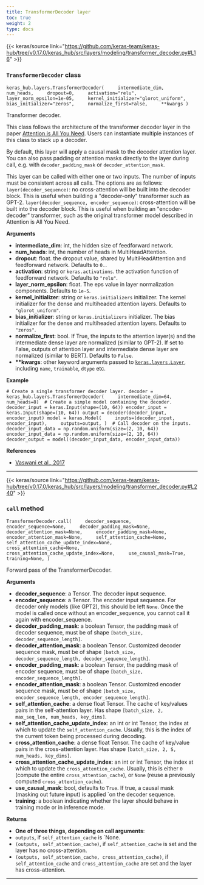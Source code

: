```yaml
---
title: TransformerDecoder layer
toc: true
weight: 2
type: docs
---
```


{{< keras/source link="https://github.com/keras-team/keras-hub/tree/v0.17.0/keras_hub/src/layers/modeling/transformer_decoder.py#L16" >}}

### `TransformerDecoder` class

`keras_hub.layers.TransformerDecoder(     intermediate_dim,     num_heads,     dropout=0,     activation="relu",     layer_norm_epsilon=1e-05,     kernel_initializer="glorot_uniform",     bias_initializer="zeros",     normalize_first=False,     **kwargs )`

Transformer decoder.

This class follows the architecture of the transformer decoder layer in the paper [Attention is All You Need](https://arxiv.org/abs/1706.03762). Users can instantiate multiple instances of this class to stack up a decoder.

By default, this layer will apply a causal mask to the decoder attention layer. You can also pass padding or attention masks directly to the layer during call, e.g. with `decoder_padding_mask` or `decoder_attention_mask`.

This layer can be called with either one or two inputs. The number of inputs must be consistent across all calls. The options are as follows: `layer(decoder_sequence)`: no cross-attention will be built into the decoder block. This is useful when building a "decoder-only" transformer such as GPT-2. `layer(decoder_sequence, encoder_sequence)`: cross-attention will be built into the decoder block. This is useful when building an "encoder-decoder" transformer, such as the original transformer model described in Attention is All You Need.

**Arguments**

- **intermediate_dim**: int, the hidden size of feedforward network.
- **num_heads**: int, the number of heads in MultiHeadAttention.
- **dropout**: float. the dropout value, shared by MultiHeadAttention and feedforward network. Defaults to `0.`.
- **activation**: string or `keras.activations`. the activation function of feedforward network. Defaults to `"relu"`.
- **layer_norm_epsilon**: float. The eps value in layer normalization components. Defaults to `1e-5`.
- **kernel_initializer**: string or `keras.initializers` initializer. The kernel initializer for the dense and multiheaded attention layers. Defaults to `"glorot_uniform"`.
- **bias_initializer**: string or `keras.initializers` initializer. The bias initializer for the dense and multiheaded attention layers. Defaults to `"zeros"`.
- **normalize_first**: bool. If True, the inputs to the attention layer(s) and the intermediate dense layer are normalized (similar to GPT-2). If set to False, outputs of attention layer and intermediate dense layer are normalized (similar to BERT). Defaults to `False`.
- **\*\*kwargs**: other keyword arguments passed to [`keras.layers.Layer`](/api/layers/base_layer#layer-class), including `name`, `trainable`, `dtype` etc.

**Example**

`# Create a single transformer decoder layer. decoder = keras_hub.layers.TransformerDecoder(     intermediate_dim=64, num_heads=8)  # Create a simple model containing the decoder. decoder_input = keras.Input(shape=(10, 64)) encoder_input = keras.Input(shape=(10, 64)) output = decoder(decoder_input, encoder_input) model = keras.Model(     inputs=(decoder_input, encoder_input),     outputs=output, )  # Call decoder on the inputs. decoder_input_data = np.random.uniform(size=(2, 10, 64)) encoder_input_data = np.random.uniform(size=(2, 10, 64)) decoder_output = model((decoder_input_data, encoder_input_data))`

**References**

- [Vaswani et al., 2017](https://arxiv.org/abs/1706.03762)

---

{{< keras/source link="https://github.com/keras-team/keras-hub/tree/v0.17.0/keras_hub/src/layers/modeling/transformer_decoder.py#L240" >}}

### `call` method

`TransformerDecoder.call(     decoder_sequence,     encoder_sequence=None,     decoder_padding_mask=None,     decoder_attention_mask=None,     encoder_padding_mask=None,     encoder_attention_mask=None,     self_attention_cache=None,     self_attention_cache_update_index=None,     cross_attention_cache=None,     cross_attention_cache_update_index=None,     use_causal_mask=True,     training=None, )`

Forward pass of the TransformerDecoder.

**Arguments**

- **decoder_sequence**: a Tensor. The decoder input sequence.
- **encoder_sequence**: a Tensor. The encoder input sequence. For decoder only models (like GPT2), this should be left `None`. Once the model is called once without an encoder_sequence, you cannot call it again with encoder_sequence.
- **decoder_padding_mask**: a boolean Tensor, the padding mask of decoder sequence, must be of shape `[batch_size, decoder_sequence_length]`.
- **decoder_attention_mask**: a boolean Tensor. Customized decoder sequence mask, must be of shape `[batch_size, decoder_sequence_length, decoder_sequence_length]`.
- **encoder_padding_mask**: a boolean Tensor, the padding mask of encoder sequence, must be of shape `[batch_size, encoder_sequence_length]`.
- **encoder_attention_mask**: a boolean Tensor. Customized encoder sequence mask, must be of shape `[batch_size, encoder_sequence_length, encoder_sequence_length]`.
- **self_attention_cache**: a dense float Tensor. The cache of key/values pairs in the self-attention layer. Has shape `[batch_size, 2, max_seq_len, num_heads, key_dims]`.
- **self_attention_cache_update_index**: an int or int Tensor, the index at which to update the `self_attention_cache`. Usually, this is the index of the current token being processed during decoding.
- **cross_attention_cache**: a dense float Tensor. The cache of key/value pairs in the cross-attention layer. Has shape `[batch_size, 2, S, num_heads, key_dims]`.
- **cross_attention_cache_update_index**: an int or int Tensor, the index at which to update the `cross_attention_cache`. Usually, this is either `0` (compute the entire `cross_attention_cache`), or `None` (reuse a previously computed `cross_attention_cache`).
- **use_causal_mask**: bool, defaults to `True`. If true, a causal mask (masking out future input) is applied \`on the decoder sequence.
- **training**: a boolean indicating whether the layer should behave in training mode or in inference mode.

**Returns**

- **One of three things, depending on call arguments**:
- `outputs`, if `self_attention_cache` is \`None.
- `(outputs, self_attention_cache)`, if `self_attention_cache` is set and the layer has no cross-attention.
- `(outputs, self_attention_cache, cross_attention_cache)`, if `self_attention_cache` and `cross_attention_cache` are set and the layer has cross-attention.

---
